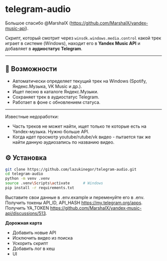 # telegram-audio
Большое спасибо @MarshalX (https://github.com/MarshalX/yandex-music-api).


Скрипт, который смотрит через `winsdk.windows.media.control` какой трек играет в системе (Windows), находит его в **Yandex Music API** и добавляет в **аудиостатус Telegram**.

---

## 🚀 Возможности
- Автоматически определяет текущий трек на Windows (Spotify, Яндекс.Музыка, VK Music и др.).
- Ищет песню в каталоге Яндекс.Музыки.
- Сохраняет трек в аудиостатус Telegram.
- Работает в фоне с обновлением статуса.

---

Известные недоработки: 
- Часть треков не может найти, ищет только те которые есть на Yandex-музыка. Нужно больше API.
- Когда идет просмотр youtube/rutube/vk видео - пытается так же найти данную аудиозапись по названию видео.

## ⚙️ Установка

```bash
git clone https://github.com/lazukinegor/telegram-audio.git
cd telegram-audio
python -m venv .venv
source .venv\Scripts\activate      # Windows
pip install -r requirements.txt

```
Выставите свои данные в .env.example и переменуйте его в .env.
Получить токены API_ID, API_HASH https://my.telegram.org/apps.
Получить YA_TOKEN https://github.com/MarshalX/yandex-music-api/discussions/513.

**Дорожная карта**
- Добавить новые API
- Исключить видео из поиска
- Ускорить скрипт
- Добавить лог в кеш
- UI
